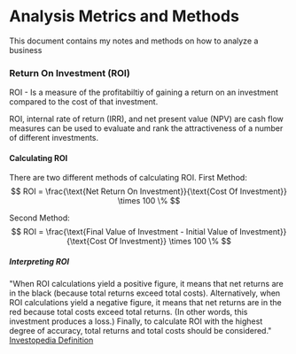 # Analysis Metrics and Methods
This document contains my notes and methods on how to analyze a business



### Return On Investment (ROI)
ROI - Is a measure of the profitabiltiy of gaining a return on an investment
compared to the cost of that investment.

ROI, internal rate of return (IRR), and net present value (NPV) are cash flow
measures can be used to evaluate and rank the attractiveness of a number of
different investments.

#### Calculating ROI
There are two different methods of calculating ROI.
First Method:
$$
ROI = \frac{\text{Net Return On Investment}}{\text{Cost Of Investment}} 
\times 100 \%
$$

Second Method:
$$
ROI = \frac{\text{Final Value of Investment - Initial Value of Investment}}
{\text{Cost Of Investment}} 
\times 100 \%
$$

##### Interpreting ROI
"When ROI calculations yield a positive figure, it means that net returns are in
the black (because total returns exceed total costs). Alternatively, when ROI 
calculations yield a negative figure, it means that net returns are in the red 
because total costs exceed total returns. (In other words, this investment 
produces a loss.) Finally, to calculate ROI with the highest degree of accuracy,
total returns and total costs should be considered." [Investopedia Definition](https://www.investopedia.com/articles/basics/10/guide-to-calculating-roi.asp)
